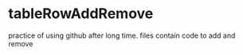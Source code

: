 # tableRowAddRemove
practice of using github after long time. files contain code to add and remove  
